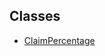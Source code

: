 ## Classes

- [ClaimPercentage](../../../../../Classes/API/Entities/Asset/TransferRestrictions/ClaimPercentage/ClaimPercentage.md)
